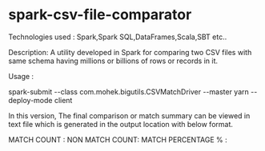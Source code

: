 # spark-csv-file-comparator
Technologies used : Spark,Spark SQL,DataFrames,Scala,SBT etc..

Description: A utility developed in Spark for comparing two CSV files with same schema having millions or billions of rows or records in it.

Usage :

spark-submit --class com.mohek.bigutils.CSVMatchDriver --master yarn --deploy-mode client <master file location><location of file to compare><Output location>

In this version, The final comparison or match summary can be viewed in text file which is generated in the output location with below format.

MATCH COUNT :
NON MATCH COUNT:
MATCH PERCENTAGE % :

